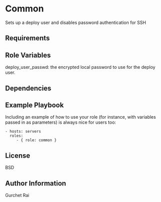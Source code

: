 Common
=========

Sets up a deploy user and disables password authentication for SSH

Requirements
------------


Role Variables
--------------

deploy_user_passwd: the encrypted local password to use for the deploy user.

Dependencies
------------


Example Playbook
----------------

Including an example of how to use your role (for instance, with variables passed in as parameters) is always nice for users too:

    - hosts: servers
      roles:
         - { role: common }

License
-------

BSD

Author Information
------------------

Gurchet Rai
